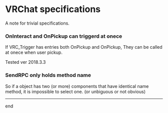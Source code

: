 # VRChat specifications

A note for trivial specifications.

### OnInteract and OnPickup can triggerd at onece
If VRC_Trigger has entries both OnPickup and OnPickup, They can be called at onece when user pickup.

Tested ver 2018.3.3


### SendRPC only holds method name
So if a object has two (or more) components that have identical name method, it is impossible to select one.
(or unbiguous or not obvious) 

---
end
